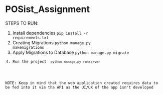 # POSist_Assignment

STEPS TO RUN:

1. Install dependencies
  <code>pip install -r requirements.txt</code>
2. Creating Migrations
  <code>python manage.py makemigrations</code>
3. Apply Migrations to Database
  <code>python manage.py migrate
4. Run the project
  <code> python manage.py runserver</code>
  
  
NOTE: Keep in mind that the web application created requires data to be fed into it via tha API as the UI/UX of the app isn't developed
